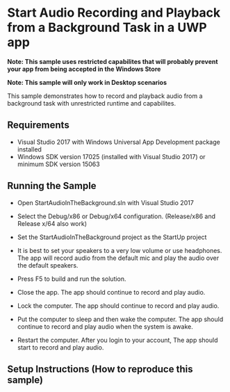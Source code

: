 # Start Audio Recording and Playback from a Background Task in a UWP app

**Note: This sample uses restricted capabilites that will probably prevent your app from being accepted in the Windows Store**

**Note: This sample will only work in Desktop scenarios**

This sample demonstrates how to record and playback audio from a background task with unrestricted runtime and capabilites.



## Requirements

* Visual Studio 2017 with Windows Universal App Development package installed
* Windows SDK version 17025 (installed with Visual Studio 2017) or minimum SDK version 15063

## Running the Sample

* Open StartAudioInTheBackground.sln with Visual Studio 2017

* Select the Debug/x86 or Debug/x64 configuration. (Release/x86 and Release x/64 also work)

* Set the StartAudioInTheBackground project as the StartUp project

* It is best to set your speakers to a very low volume or use headphones. The app will record audio from the default mic and play the audio over the default speakers.

* Press F5 to build and run the solution. 

* Close the app. The app should continue to record and play audio.

* Lock the computer. The app should continue to record and play audio.

* Put the computer to sleep and then wake the computer. The app should continue to record and play audio when the system is awake.

* Restart the computer. After you login to your account, The app should start to record and play audio.




##  Setup Instructions (How to reproduce this sample)

